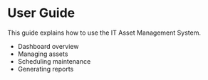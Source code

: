 # User Guide

This guide explains how to use the IT Asset Management System.

- Dashboard overview
- Managing assets
- Scheduling maintenance
- Generating reports
